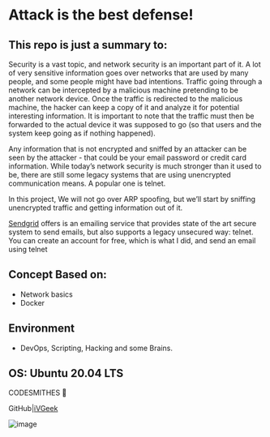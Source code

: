# Attack is the best defense!

## This repo is just a summary to:

Security is a vast topic, and network security is an important part of it. A lot of very sensitive information goes over networks that are used by many people, and some people might have bad intentions. Traffic going through a network can be intercepted by a malicious machine pretending to be another network device. Once the traffic is redirected to the malicious machine, the hacker can keep a copy of it and analyze it for potential interesting information. It is important to note that the traffic must then be forwarded to the actual device it was supposed to go (so that users and the system keep going as if nothing happened).

Any information that is not encrypted and sniffed by an attacker can be seen by the attacker - that could be your email password or credit card information. While today’s network security is much stronger than it used to be, there are still some legacy systems that are using unencrypted communication means. A popular one is telnet.

In this project, We will not go over ARP spoofing, but we’ll start by sniffing unencrypted traffic and getting information out of it.

[Sendgrid](https://sendgrid.com/) offers is an emailing service that provides state of the art secure system to send emails, but also supports a legacy unsecured way: telnet. You can create an account for free, which is what I did, and send an email using telnet


## Concept Based on:

* Network basics
* Docker

## Environment
* DevOps, Scripting, Hacking and some Brains.

## OS: Ubuntu 20.04 LTS

CODESMITHES 🦊

GitHub|[iVGeek](https://github.com/iVGeek)

![image](https://github.com/iVGeek/alx-system_engineering-devops/blob/master/attack_is_the_best_defense/png_spoof.png)
